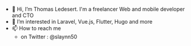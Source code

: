- 👋 Hi, I’m Thomas Ledesert. I'm a freelancer Web and mobile developer and CTO
- 👀 I’m interested in Laravel, Vue.js, Flutter, Hugo and more
- 📫 How to reach me 
  - on Twitter : @slaynn50

